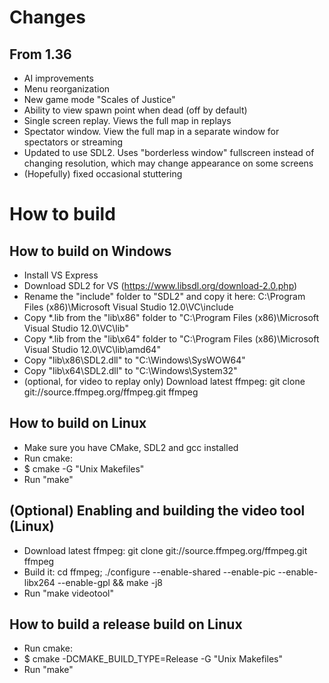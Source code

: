Changes
=======

From 1.36
---------
- AI improvements
- Menu reorganization
- New game mode "Scales of Justice"
- Ability to view spawn point when dead (off by default)
- Single screen replay. Views the full map in replays
- Spectator window. View the full map in a separate window for spectators or streaming
- Updated to use SDL2. Uses "borderless window" fullscreen instead of
  changing resolution, which may change appearance on some screens
- (Hopefully) fixed occasional stuttering

How to build
============

How to build on Windows
-----------------------

* Install VS Express
* Download SDL2 for VS (https://www.libsdl.org/download-2.0.php)
* Rename the "include" folder to "SDL2" and copy it here:
C:\Program Files (x86)\Microsoft Visual Studio 12.0\VC\include
* Copy *.lib from the "lib\x86" folder to "C:\Program Files (x86)\Microsoft Visual Studio 12.0\VC\lib"
* Copy *.lib from the "lib\x64" folder to "C:\Program Files (x86)\Microsoft Visual Studio 12.0\VC\lib\amd64"
* Copy "lib\x86\SDL2.dll" to "C:\Windows\SysWOW64"
* Copy "lib\x64\SDL2.dll" to "C:\Windows\System32"
* (optional, for video to replay only) Download latest ffmpeg: git clone git://source.ffmpeg.org/ffmpeg.git ffmpeg

How to build on Linux
---------------------
* Make sure you have CMake, SDL2 and gcc installed
* Run cmake:
* $ cmake -G "Unix Makefiles"
* Run "make"

(Optional) Enabling and building the video tool (Linux)
-------------------------------
* Download latest ffmpeg: git clone git://source.ffmpeg.org/ffmpeg.git ffmpeg
* Build it: cd ffmpeg; ./configure --enable-shared --enable-pic --enable-libx264 --enable-gpl && make -j8
* Run "make videotool"

How to build a release build on Linux
---------------------
* Run cmake:
* $ cmake -DCMAKE_BUILD_TYPE=Release -G "Unix Makefiles"
* Run "make"
